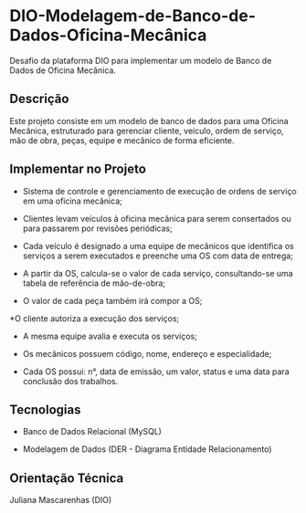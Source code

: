# DIO-Modelagem-de-Banco-de-Dados-Oficina-Mecânica
Desafio da plataforma DIO para implementar um modelo de Banco de Dados de Oficina Mecânica.

## Descrição

Este projeto consiste em um modelo de banco de dados para uma Oficina Mecânica, estruturado para gerenciar cliente, veículo, ordem de serviço, mão de obra, peças, equipe e mecânico de forma eficiente. 

## Implementar no Projeto

* Sistema de controle e gerenciamento de execução de ordens de serviço em uma oficina mecânica;

* Clientes levam veículos à oficina mecânica para serem consertados ou para passarem por revisões  periódicas;

* Cada veículo é designado a uma equipe de mecânicos que identifica os serviços a serem executados e preenche uma OS com data de entrega;

* A partir da OS, calcula-se o valor de cada serviço, consultando-se uma tabela de referência de mão-de-obra;

* O valor de cada peça também irá compor a OS;

*O cliente autoriza a execução dos serviços;

* A mesma equipe avalia e executa os serviços;

* Os mecânicos possuem código, nome, endereço e especialidade;

* Cada OS possui: n°, data de emissão, um valor, status e uma data para conclusão dos trabalhos.

## Tecnologias

* Banco de Dados Relacional (MySQL)

* Modelagem de Dados (DER - Diagrama Entidade Relacionamento)

## Orientação Técnica

Juliana Mascarenhas (DIO)
